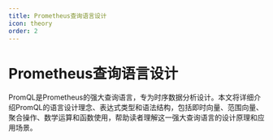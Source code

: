 ```yaml
---
title: Prometheus查询语言设计
icon: theory
order: 2
---
```


# Prometheus查询语言设计

PromQL是Prometheus的强大查询语言，专为时序数据分析设计。本文将详细介绍PromQL的语言设计理念、表达式类型和语法结构，包括即时向量、范围向量、聚合操作、数学运算和函数使用，帮助读者理解这一强大查询语言的设计原理和应用场景。
